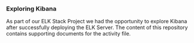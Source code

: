 ### Exploring Kibana 

As part of our ELK Stack Project we had the opportunity to explore Kibana after successfully deploying the ELK Server. The content of this repository contains supporting documents for the activity file.